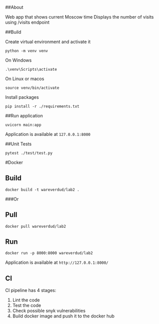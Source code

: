 ##About

Web app that shows current Moscow time
Displays the number of visits using /visits endpoint

##Build

Create virtual environment and activate it

`python -m venv venv`

On Windows

`.\venv\Scripts\activate`

On Linux or macos

`source venv/bin/activate`

Install packages

`pip install -r ./requirements.txt`


##Run application

`uvicorn main:app`

Application is available at `127.0.0.1:8000`

##Unit Tests

`pytest ./test/test.py`

#Docker

## Build

`docker build -t wareverdud/lab2 .`

###Or

## Pull

`docker pull wareverdud/lab2`

## Run

`docker run -p 8000:8000 wareverdud/lab2`

Application is available at `http://127.0.0.1:8000/`

## CI

CI pipeline has 4 stages:

1. Lint the code
2. Test the code
3. Check possible snyk vulnerabilities
4. Build docker image and push it to the docker hub